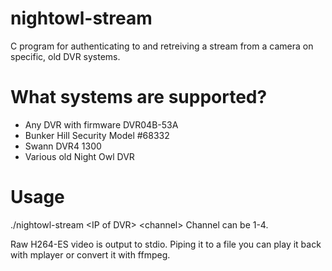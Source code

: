 # nightowl-stream

C program for authenticating to and retreiving a stream from a camera on specific, old DVR systems.

# What systems are supported?

* Any DVR with firmware DVR04B-53A
* Bunker Hill Security Model #68332
* Swann DVR4 1300
* Various old Night Owl DVR

# Usage

./nightowl-stream \<IP of DVR\> \<channel\>
Channel can be 1-4.

Raw H264-ES video is output to stdio.  Piping it to a file you can play it back
with mplayer or convert it with ffmpeg.
